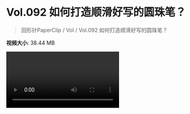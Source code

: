 # Vol.092 如何打造顺滑好写的圆珠笔？

> 回形针PaperClip / Vol / Vol.092 如何打造顺滑好写的圆珠笔？

**视频大小**: 38.44 MB

<div class="video"><video src="https://file.hsyhx.top/video/PaperClip/Vol/092.mp4" controls preload>🤔 您的浏览器不支持 video 标签</video></div>